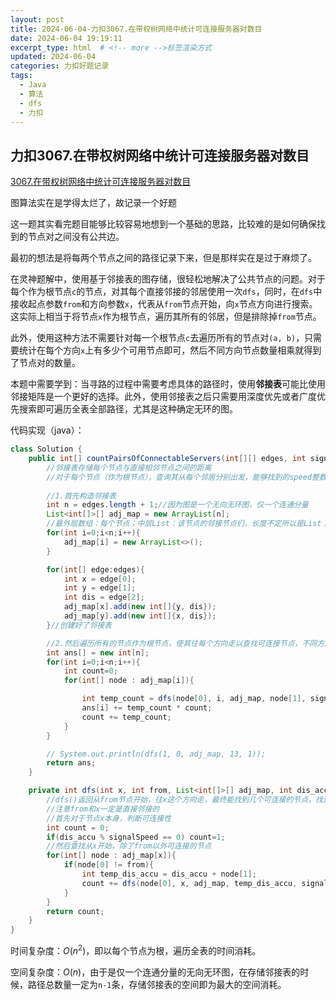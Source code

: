 ```yaml
---
layout: post
title: 2024-06-04-力扣3067.在带权树网络中统计可连接服务器对数目
date: 2024-06-04 19:19:11
excerpt_type: html  # <!-- more -->标签渲染方式
updated: 2024-06-04
categories: 力扣好题记录
tags:
  - Java
  - 算法
  - dfs
  - 力扣
---
```


## 力扣3067.在带权树网络中统计可连接服务器对数目

[3067.在带权树网络中统计可连接服务器对数目](https://leetcode.cn/problems/count-pairs-of-connectable-servers-in-a-weighted-tree-network/description/?envType=daily-question&envId=2024-06-04)

图算法实在是学得太烂了，故记录一个好题

<!-- more -->

这一题其实看完题目能够比较容易地想到一个基础的思路，比较难的是如何确保找到的节点对之间没有公共边。

最初的想法是将每两个节点之间的路径记录下来，但是那样实在是过于麻烦了。

在灵神题解中，使用基于邻接表的图存储，很轻松地解决了公共节点的问题。对于每个作为根节点`c`的节点，对其每个直接邻接的邻居使用一次`dfs`，同时，在`dfs`中接收起点参数`from`和方向参数`x`，代表从`from`节点开始，向`x`节点方向进行搜索。这实际上相当于将节点`x`作为根节点，遍历其所有的邻居，但是排除掉`from`节点。

此外，使用这种方法不需要针对每一个根节点`c`去遍历所有的节点对`(a, b)`，只需要统计在每个方向`x`上有多少个可用节点即可，然后不同方向节点数量相乘就得到了节点对的数量。

本题中需要学到：当寻路的过程中需要考虑具体的路径时，使用**邻接表**可能比使用邻接矩阵是一个更好的选择。此外，使用邻接表之后只需要用深度优先或者广度优先搜索即可遍历全表全部路径，尤其是这种确定无环的图。

代码实现（java）：

```java
class Solution {
    public int[] countPairsOfConnectableServers(int[][] edges, int signalSpeed) {
        //邻接表存储每个节点与直接相邻节点之间的距离
        //对于每个节点（作为根节点），查询其从每个邻居分别出发，能够找到的speed整数倍节点，然后用乘法法则计算节点对数量
        
        //1.首先构造邻接表
        int n = edges.length + 1;//因为图是一个无向无环图，仅一个连通分量
        List<int[]>[] adj_map = new ArrayList[n];
        //最外层数组：每个节点；中层List：该节点的邻接节点们，长度不定所以是List；最内层数组存储邻接节点下标和距离 
        for(int i=0;i<n;i++){
            adj_map[i] = new ArrayList<>();
        }

        for(int[] edge:edges){
            int x = edge[0];
            int y = edge[1];
            int dis = edge[2];
            adj_map[x].add(new int[]{y, dis});
            adj_map[y].add(new int[]{x, dis});
        }//创建好了邻接表

        //2.然后遍历所有的节点作为根节点，使其往每个方向走以查找可连接节点，不同方向的节点数相乘即为可连接数目
        int ans[] = new int[n];
        for(int i=0;i<n;i++){
            int count=0;
            for(int[] node : adj_map[i]){

                int temp_count = dfs(node[0], i, adj_map, node[1], signalSpeed);
                ans[i] += temp_count * count;
                count += temp_count;
            }
        }

        // System.out.println(dfs(1, 0, adj_map, 13, 1));
        return ans;
    }

    private int dfs(int x, int from, List<int[]>[] adj_map, int dis_accu, int signalSpeed){
        //dfs()返回从from节点开始，往x这个方向走，最终能找到几个可连接的节点，找到x时已经积累的距离是dis_accu
        //注意from和x一定是直接邻接的
        //首先对于节点x本身，判断可连接性
        int count = 0;
        if(dis_accu % signalSpeed == 0) count=1;
        //然后查找从x开始，除了from以外可连接的节点
        for(int[] node : adj_map[x]){
            if(node[0] != from){
                int temp_dis_accu = dis_accu + node[1];
                count += dfs(node[0], x, adj_map, temp_dis_accu, signalSpeed);
            }
        }
        return count;
    }
}
```

时间复杂度：$O(n^2)$，即以每个节点为根，遍历全表的时间消耗。

空间复杂度：$O(n)$，由于是仅一个连通分量的无向无环图，在存储邻接表的时候，路径总数量一定为`n-1`条，存储邻接表的空间即为最大的空间消耗。
